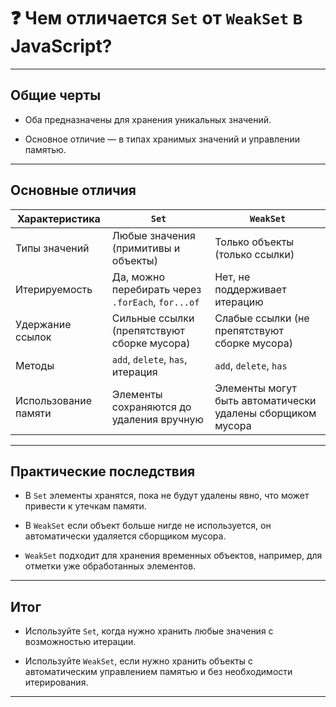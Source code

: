 # ❓ Чем отличается `Set` от `WeakSet` в JavaScript?

---

## Общие черты

- Оба предназначены для хранения уникальных значений.

- Основное отличие — в типах хранимых значений и управлении памятью.

---

## Основные отличия

| Характеристика        | `Set`                              | `WeakSet`                         |
|-----------------------|-----------------------------------|----------------------------------|
| Типы значений         | Любые значения (примитивы и объекты) | Только объекты (только ссылки)   |
| Итерируемость         | Да, можно перебирать через `.forEach`, `for...of` | Нет, не поддерживает итерацию    |
| Удержание ссылок      | Сильные ссылки (препятствуют сборке мусора) | Слабые ссылки (не препятствуют сборке мусора) |
| Методы                | `add`, `delete`, `has`, итерация  | `add`, `delete`, `has`            |
| Использование памяти  | Элементы сохраняются до удаления вручную | Элементы могут быть автоматически удалены сборщиком мусора |

---

## Практические последствия

- В `Set` элементы хранятся, пока не будут удалены явно, что может привести к утечкам памяти.

- В `WeakSet` если объект больше нигде не используется, он автоматически удаляется сборщиком мусора.

- `WeakSet` подходит для хранения временных объектов, например, для отметки уже обработанных элементов.

---

## Итог

- Используйте `Set`, когда нужно хранить любые значения с возможностью итерации.

- Используйте `WeakSet`, если нужно хранить объекты с автоматическим управлением памятью и без необходимости итерирования.

---
